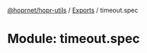 [@hoprnet/hopr-utils](../README.md) / [Exports](../modules.md) / timeout.spec

# Module: timeout.spec
